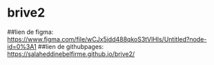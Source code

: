 # brive2
##lien de figma:
https://www.figma.com/file/wCJx5idd488qkoS3tVlHIs/Untitled?node-id=0%3A1
##lien de githubpages:
https://salaheddinebelfirme.github.io/brive2/
